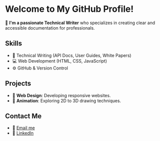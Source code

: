 # Welcome to My GitHub Profile!

:rocket: **I'm a passionate Technical Writer** who specializes in creating clear and accessible documentation for professionals.

## Skills

- :memo: Technical Writing (API Docs, User Guides, White Papers)
- :computer: Web Development (HTML, CSS, JavaScript)
- :gear: GitHub & Version Control

## Projects

- :wrench: **Web Design**: Developing responsive websites.
- :movie_camera: **Animation**: Exploring 2D to 3D drawing techniques.

## Contact Me

- :email: [Email me](mailto:somadinag@aol.com)
- :link: [LinkedIn](https://www.linkedin.com/in/goodluck-chukwuemeka21?utm_source=share&utm_campaign=share_via&utm_content=profile&utm_medium=android_app)
